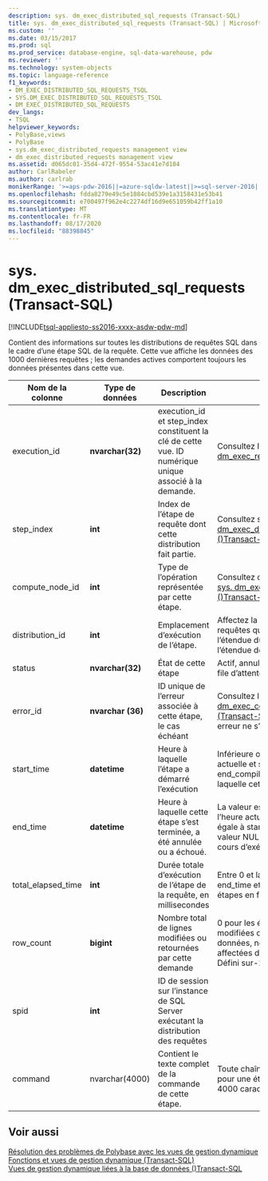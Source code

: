 ```yaml
---
description: sys. dm_exec_distributed_sql_requests (Transact-SQL)
title: sys. dm_exec_distributed_sql_requests (Transact-SQL) | Microsoft Docs
ms.custom: ''
ms.date: 03/15/2017
ms.prod: sql
ms.prod_service: database-engine, sql-data-warehouse, pdw
ms.reviewer: ''
ms.technology: system-objects
ms.topic: language-reference
f1_keywords:
- DM_EXEC_DISTRIBUTED_SQL_REQUESTS_TSQL
- SYS.DM_EXEC_DISTRIBUTED_SQL_REQUESTS_TSQL
- DM_EXEC_DISTRIBUTED_SQL_REQUESTS
dev_langs:
- TSQL
helpviewer_keywords:
- PolyBase,views
- PolyBase
- sys.dm_exec_distributed_requests management view
- dm_exec_distributed_requests management view
ms.assetid: d065dc01-35d4-472f-9554-53ac41e7d104
author: CarlRabeler
ms.author: carlrab
monikerRange: '>=aps-pdw-2016||=azure-sqldw-latest||>=sql-server-2016||=sqlallproducts-allversions||>=sql-server-linux-2017||=azuresqldb-mi-current'
ms.openlocfilehash: fdda8279e49c5e1884cbd539e1a3158431e53b41
ms.sourcegitcommit: e700497f962e4c2274df16d9e651059b42ff1a10
ms.translationtype: MT
ms.contentlocale: fr-FR
ms.lasthandoff: 08/17/2020
ms.locfileid: "88398845"
---
```

# <a name="sysdm_exec_distributed_sql_requests-transact-sql"></a>sys. dm_exec_distributed_sql_requests (Transact-SQL)
[!INCLUDE[tsql-appliesto-ss2016-xxxx-asdw-pdw-md](../../includes/tsql-appliesto-ss2016-xxxx-asdw-pdw-md.md)]

  Contient des informations sur toutes les distributions de requêtes SQL dans le cadre d’une étape SQL de la requête.  Cette vue affiche les données des 1000 dernières requêtes ; les demandes actives comportent toujours les données présentes dans cette vue.  
  
|Nom de la colonne|Type de données|Description|Plage|  
|-----------------|---------------|-----------------|-----------|  
|execution_id|**nvarchar(32)**|execution_id et step_index constituent la clé de cette vue. ID numérique unique associé à la demande.|Consultez ID dans [sys. dm_exec_requests &#40;Transact-SQL&#41;](../../relational-databases/system-dynamic-management-views/sys-dm-exec-requests-transact-sql.md)|  
|step_index|**int**|Index de l’étape de requête dont cette distribution fait partie.|Consultez step_index dans [sys. dm_exec_distributed_request_steps &#40;&#41;Transact-SQL ](../../relational-databases/system-dynamic-management-views/sys-dm-exec-distributed-request-steps-transact-sql.md).|  
|compute_node_id|**int**|Type de l’opération représentée par cette étape.|Consultez compute_node_id dans [sys. dm_exec_compute_nodes &#40;&#41;Transact-SQL ](../../relational-databases/system-dynamic-management-views/sys-dm-exec-compute-nodes-transact-sql.md).|  
|distribution_id|**int**|Emplacement d’exécution de l’étape.|Affectez la valeur-1 pour les requêtes qui s’exécutent dans l’étendue du nœud et non dans l’étendue de la distribution.|  
|status|**nvarchar(32)**|État de cette étape|Actif, annulé, terminé, échec, en file d’attente|  
|error_id|**nvarchar (36)**|ID unique de l’erreur associée à cette étape, le cas échéant|Consultez l’ID de [sys. dm_exec_compute_node_errors &#40;Transact-SQL&#41;](../../relational-databases/system-dynamic-management-views/sys-dm-exec-compute-node-errors-transact-sql.md), NULL si aucune erreur ne s’est produite.|  
|start_time|**datetime**|Heure à laquelle l’étape a démarré l’exécution|Inférieure ou égale à l’heure actuelle et supérieure ou égale à end_compile_time de la requête à laquelle cette étape appartient.|  
|end_time|**datetime**|Heure à laquelle cette étape s’est terminée, a été annulée ou a échoué.|La valeur est inférieure ou égale à l’heure actuelle et supérieure ou égale à start_time, définie sur la valeur NULL pour les étapes en cours d’exécution ou en attente.|  
|total_elapsed_time|**int**|Durée totale d’exécution de l’étape de la requête, en millisecondes|Entre 0 et la différence entre end_time et start_time. 0 pour les étapes en file d’attente.|  
|row_count|**bigint**|Nombre total de lignes modifiées ou retournées par cette demande|0 pour les étapes qui ne sont pas modifiées ou qui renvoient des données, nombre de lignes affectées dans le cas contraire. Défini sur-1 pour les étapes DMS.|  
|spid|**int**|ID de session sur l’instance de SQL Server exécutant la distribution des requêtes||  
|command|nvarchar(4000)|Contient le texte complet de la commande de cette étape.|Toute chaîne de demande valide pour une étape. Tronqué si plus de 4000 caractères.|  
  
## <a name="see-also"></a>Voir aussi  
 [Résolution des problèmes de Polybase avec les vues de gestion dynamique](https://msdn.microsoft.com/library/ce9078b7-a750-4f47-b23e-90b83b783d80)   
 [Fonctions et vues de gestion dynamique &#40;Transact-SQL&#41;](~/relational-databases/system-dynamic-management-views/system-dynamic-management-views.md)   
 [Vues de gestion dynamique liées à la base de données &#40;&#41;Transact-SQL ](../../relational-databases/system-dynamic-management-views/database-related-dynamic-management-views-transact-sql.md)  
  
  
